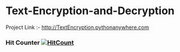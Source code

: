 # Text-Encryption-and-Decryption

Project Link :- http://TextEncryption.pythonanywhere.com

### Hit Counter  [![HitCount](http://hits.dwyl.com/samihan25/Text-Encryption-and-Decryption.svg)](http://hits.dwyl.com/samihan25/Text-Encryption-and-Decryption)
